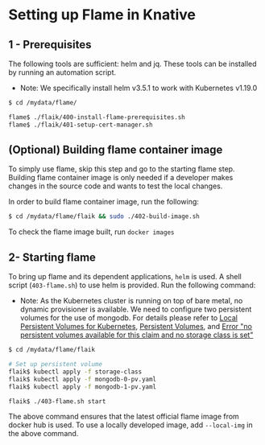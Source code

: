 # Setting up Flame in Knative

## 1 - Prerequisites
The following tools are sufficient: helm and jq. These tools can be installed by running an automation script.
- Note: We specifically install helm v3.5.1 to work with Kubernetes v1.19.0
```bash
$ cd /mydata/flame/

flame$ ./flaik/400-install-flame-prerequisites.sh
flame$ ./flaik/401-setup-cert-manager.sh
```

## (Optional) Building flame container image
To simply use flame, skip this step and go to the starting flame step. Building flame container image is only needed if a developer makes changes in the source code and wants to test the local changes.

In order to build flame container image, run the following:
```bash
$ cd /mydata/flame/flaik && sudo ./402-build-image.sh
```
To check the flame image built, run `docker images`

## 2- Starting flame

To bring up flame and its dependent applications, `helm` is used. A shell script (`403-flame.sh`) to use helm is provided. Run the following command:
- Note: As the Kubernetes cluster is running on top of bare metal, no dynamic provisioner is available. We need to configure two persistent volumes for the use of mongodb. For details please refer to [Local Persistent Volumes for Kubernetes](https://kubernetes.io/blog/2018/04/13/local-persistent-volumes-beta/), [Persistent Volumes](https://kubernetes.io/docs/concepts/storage/persistent-volumes/), and [Error "no persistent volumes available for this claim and no storage class is set"](https://stackoverflow.com/questions/55780083/error-no-persistent-volumes-available-for-this-claim-and-no-storage-class-is-se)
```bash
$ cd /mydata/flame/flaik

# Set up persistent volume
flaik$ kubectl apply -f storage-class
flaik$ kubectl apply -f mongodb-0-pv.yaml
flaik$ kubectl apply -f mongodb-1-pv.yaml

flaik$ ./403-flame.sh start
```
The above command ensures that the latest official flame image from docker hub is used. To use a locally developed image, add `--local-img` in the above command.